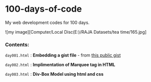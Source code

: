# 100-days-of-code
My web development codes for 100 days.

![my image][Computer/Local Disc(E:)/RAJA Datasets/tea time/165.jpg]

### Contents:

`day001.html` : **Embedding a gist file** - from [this public gist](https://gist.github.com/NandhiniPython/a5b69d7fae3d051c462341c28bf79fa9)

`day002.html` : **Implimentation of Marquee tag in HTML**

`day003.html` : **Div-Box Model using html and css**
